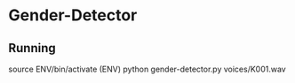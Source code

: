 # Gender-Detector

## Running
source ENV/bin/activate
(ENV) python gender-detector.py voices/K001.wav

